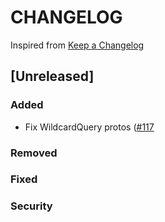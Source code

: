 # CHANGELOG

Inspired from [Keep a Changelog](https://keepachangelog.com/en/1.0.0/)

## [Unreleased]
### Added
- Fix WildcardQuery protos ([#117](https://github.com/opensearch-project/opensearch-protobufs/pull/117)

### Removed

### Fixed

### Security
